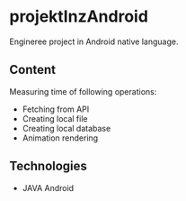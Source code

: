 # projektInzAndroid

Engineree project in Android native language.

## Content

Measuring time of following operations:
  - Fetching from API
  - Creating local file
  - Creating local database
  - Animation rendering
  
## Technologies
  - JAVA Android
